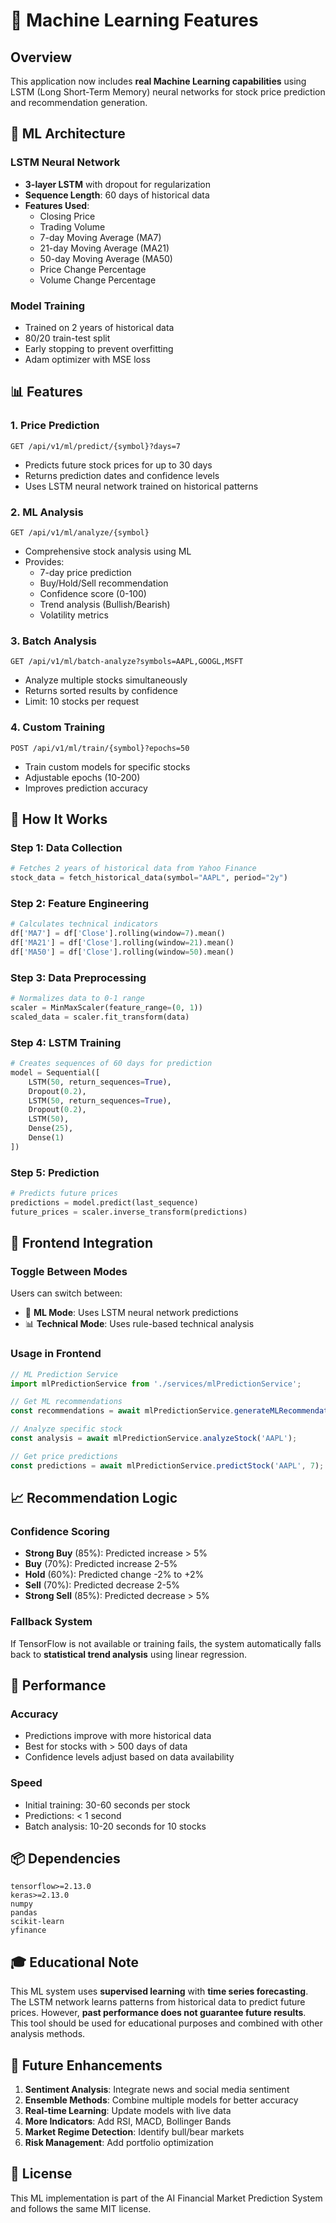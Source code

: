# 🤖 Machine Learning Features

## Overview

This application now includes **real Machine Learning capabilities** using LSTM (Long Short-Term Memory) neural networks for stock price prediction and recommendation generation.

## 🧠 ML Architecture

### **LSTM Neural Network**
- **3-layer LSTM** with dropout for regularization
- **Sequence Length**: 60 days of historical data
- **Features Used**:
  - Closing Price
  - Trading Volume
  - 7-day Moving Average (MA7)
  - 21-day Moving Average (MA21)
  - 50-day Moving Average (MA50)
  - Price Change Percentage
  - Volume Change Percentage

### **Model Training**
- Trained on 2 years of historical data
- 80/20 train-test split
- Early stopping to prevent overfitting
- Adam optimizer with MSE loss

## 📊 Features

### 1. **Price Prediction**
```
GET /api/v1/ml/predict/{symbol}?days=7
```
- Predicts future stock prices for up to 30 days
- Returns prediction dates and confidence levels
- Uses LSTM neural network trained on historical patterns

### 2. **ML Analysis**
```
GET /api/v1/ml/analyze/{symbol}
```
- Comprehensive stock analysis using ML
- Provides:
  - 7-day price prediction
  - Buy/Hold/Sell recommendation
  - Confidence score (0-100)
  - Trend analysis (Bullish/Bearish)
  - Volatility metrics

### 3. **Batch Analysis**
```
GET /api/v1/ml/batch-analyze?symbols=AAPL,GOOGL,MSFT
```
- Analyze multiple stocks simultaneously
- Returns sorted results by confidence
- Limit: 10 stocks per request

### 4. **Custom Training**
```
POST /api/v1/ml/train/{symbol}?epochs=50
```
- Train custom models for specific stocks
- Adjustable epochs (10-200)
- Improves prediction accuracy

## 🎯 How It Works

### **Step 1: Data Collection**
```python
# Fetches 2 years of historical data from Yahoo Finance
stock_data = fetch_historical_data(symbol="AAPL", period="2y")
```

### **Step 2: Feature Engineering**
```python
# Calculates technical indicators
df['MA7'] = df['Close'].rolling(window=7).mean()
df['MA21'] = df['Close'].rolling(window=21).mean()
df['MA50'] = df['Close'].rolling(window=50).mean()
```

### **Step 3: Data Preprocessing**
```python
# Normalizes data to 0-1 range
scaler = MinMaxScaler(feature_range=(0, 1))
scaled_data = scaler.fit_transform(data)
```

### **Step 4: LSTM Training**
```python
# Creates sequences of 60 days for prediction
model = Sequential([
    LSTM(50, return_sequences=True),
    Dropout(0.2),
    LSTM(50, return_sequences=True),
    Dropout(0.2),
    LSTM(50),
    Dense(25),
    Dense(1)
])
```

### **Step 5: Prediction**
```python
# Predicts future prices
predictions = model.predict(last_sequence)
future_prices = scaler.inverse_transform(predictions)
```

## 🔄 Frontend Integration

### **Toggle Between Modes**
Users can switch between:
- 🤖 **ML Mode**: Uses LSTM neural network predictions
- 📊 **Technical Mode**: Uses rule-based technical analysis

### **Usage in Frontend**
```typescript
// ML Prediction Service
import mlPredictionService from './services/mlPredictionService';

// Get ML recommendations
const recommendations = await mlPredictionService.generateMLRecommendations(10);

// Analyze specific stock
const analysis = await mlPredictionService.analyzeStock('AAPL');

// Get price predictions
const predictions = await mlPredictionService.predictStock('AAPL', 7);
```

## 📈 Recommendation Logic

### **Confidence Scoring**
- **Strong Buy** (85%): Predicted increase > 5%
- **Buy** (70%): Predicted increase 2-5%
- **Hold** (60%): Predicted change -2% to +2%
- **Sell** (70%): Predicted decrease 2-5%
- **Strong Sell** (85%): Predicted decrease > 5%

### **Fallback System**
If TensorFlow is not available or training fails, the system automatically falls back to **statistical trend analysis** using linear regression.

## 🚀 Performance

### **Accuracy**
- Predictions improve with more historical data
- Best for stocks with > 500 days of data
- Confidence levels adjust based on data availability

### **Speed**
- Initial training: 30-60 seconds per stock
- Predictions: < 1 second
- Batch analysis: 10-20 seconds for 10 stocks

## 📦 Dependencies

```
tensorflow>=2.13.0
keras>=2.13.0
numpy
pandas
scikit-learn
yfinance
```

## 🎓 Educational Note

This ML system uses **supervised learning** with **time series forecasting**. The LSTM network learns patterns from historical data to predict future prices. However, **past performance does not guarantee future results**. This tool should be used for educational purposes and combined with other analysis methods.

## 🔮 Future Enhancements

1. **Sentiment Analysis**: Integrate news and social media sentiment
2. **Ensemble Methods**: Combine multiple models for better accuracy
3. **Real-time Learning**: Update models with live data
4. **More Indicators**: Add RSI, MACD, Bollinger Bands
5. **Market Regime Detection**: Identify bull/bear markets
6. **Risk Management**: Add portfolio optimization

## 📝 License

This ML implementation is part of the AI Financial Market Prediction System and follows the same MIT license.
